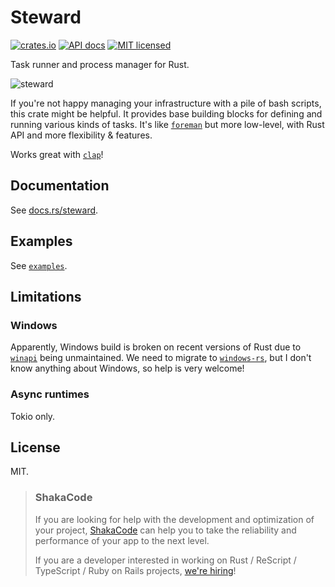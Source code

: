 # Steward

[![crates.io](https://meritbadge.herokuapp.com/steward)](https://crates.io/crates/steward)
[![API docs](https://docs.rs/steward/badge.svg)](https://docs.rs/steward)
[![MIT licensed](https://img.shields.io/badge/license-MIT-blue.svg)](./LICENSE)

Task runner and process manager for Rust.

![steward](./examples/output.png)

If you're not happy managing your infrastructure with a pile of bash scripts, this crate might be helpful. It provides base building blocks for defining and running various kinds of tasks. It's like [`foreman`](https://github.com/ddollar/foreman) but more low-level, with Rust API and more flexibility & features.

Works great with [`clap`](https://github.com/clap-rs/clap)!

## Documentation
See [docs.rs/steward](https://docs.rs/steward).

## Examples
See [`examples`](./examples).

## Limitations
### Windows
Apparently, Windows build is broken on recent versions of Rust due to [`winapi`](https://github.com/retep998/winapi-rs) being unmaintained. We need to migrate to [`windows-rs`](https://github.com/microsoft/windows-rs), but I don't know anything about Windows, so help is very welcome!

### Async runtimes
Tokio only.

## License
MIT.

> ### ShakaCode
> If you are looking for help with the development and optimization of your project, [ShakaCode](https://www.shakacode.com) can help you to take the reliability and performance of your app to the next level.
>
> If you are a developer interested in working on Rust / ReScript / TypeScript / Ruby on Rails projects, [we're hiring](https://www.shakacode.com/career/)!
